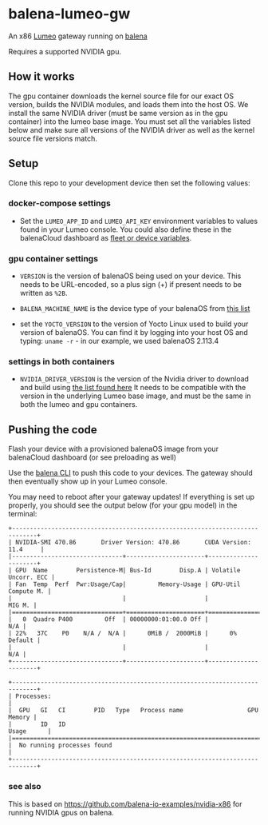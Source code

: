 # balena-lumeo-gw
An x86 [Lumeo](https://lumeo.com/) gateway running on [balena](https://www.balena.io/)

Requires a supported NVIDIA gpu. 

## How it works

The gpu container downloads the kernel source file for our exact OS version, builds the NVIDIA modules, and loads them into the host OS. We install the same NVIDIA driver (must be same version as in the gpu container) into the lumeo base image. You must set all the variables listed below and make sure all versions of the NVIDIA driver as well as the kernel source file versions match.

## Setup

Clone this repo to your development device then set the following values:

### docker-compose settings

- Set the `LUMEO_APP_ID` and `LUMEO_API_KEY` environment variables to values found in your Lumeo console. You could also define these in the balenaCloud dashboard as [fleet or device variables](https://docs.balena.io/learn/manage/variables/).

### gpu container settings

- `VERSION` is the version of balenaOS being used on your device. This needs to be URL-encoded, so a plus sign (+) if present needs to be written as `%2B`.

- `BALENA_MACHINE_NAME` is the device type of your balenaOS from [this list](https://docs.balena.io/reference/hardware/devices/)

- set the `YOCTO_VERSION` to the version of Yocto Linux used to build your version of balenaOS. You can find it by logging into your host OS and typing: `uname -r` - in our example, we used balenaOS 2.113.4

### settings in both containers

- `NVIDIA_DRIVER_VERSION` is the version of the Nvidia driver to download and build using [the list found here](https://www.nvidia.com/en-us/drivers/unix/) It needs to be compatible with the version in the underlying Lumeo base image, and must be the same in both the lumeo and gpu containers.

## Pushing the code

Flash your device with a provisioned balenaOS image from your balenaCloud dashboard (or see preloading as well)

Use the [balena CLI](https://docs.balena.io/reference/balena-cli/) to push this code to your devices. The gateway should then eventually show up in your Lumeo console.

You may need to reboot after your gateway updates! If everything is set up properly, you should see the output below (for your gpu model) in the terminal:

```
+-----------------------------------------------------------------------------+
| NVIDIA-SMI 470.86       Driver Version: 470.86       CUDA Version: 11.4     |
|-------------------------------+----------------------+----------------------+
| GPU  Name        Persistence-M| Bus-Id        Disp.A | Volatile Uncorr. ECC |
| Fan  Temp  Perf  Pwr:Usage/Cap|         Memory-Usage | GPU-Util  Compute M. |
|                               |                      |               MIG M. |
|===============================+======================+======================|
|   0  Quadro P400         Off  | 00000000:01:00.0 Off |                  N/A |
| 22%   37C    P0    N/A /  N/A |      0MiB /  2000MiB |      0%      Default |
|                               |                      |                  N/A |
+-------------------------------+----------------------+----------------------+
                                                                               
+-----------------------------------------------------------------------------+
| Processes:                                                                  |
|  GPU   GI   CI        PID   Type   Process name                  GPU Memory |
|        ID   ID                                                   Usage      |
|=============================================================================|
|  No running processes found                                                 |
+-----------------------------------------------------------------------------+ 
```

### see also
This is based on https://github.com/balena-io-examples/nvidia-x86 for running NVIDIA gpus on balena.
